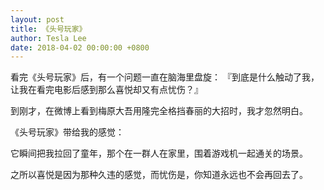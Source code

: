 ```yaml
---
layout: post
title: 《头号玩家》
author: Tesla Lee
date: 2018-04-02 00:00:00 +0800
---
```


看完《头号玩家》后，有一个问题一直在脑海里盘旋：
『到底是什么触动了我，让我在看完电影后感到那么喜悦却又有点忧伤？』

到刚才，在微博上看到梅原大吾用隆完全格挡春丽的大招时，我才忽然明白。

《头号玩家》带给我的感觉：

它瞬间把我拉回了童年，那个在一群人在家里，围着游戏机一起通关的场景。

之所以喜悦是因为那种久违的感觉，而忧伤是，你知道永远也不会再回去了。